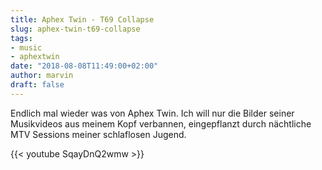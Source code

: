 ```yaml
---
title: Aphex Twin - T69 Collapse
slug: aphex-twin-t69-collapse
tags:
- music
- aphextwin
date: "2018-08-08T11:49:00+02:00"
author: marvin
draft: false
---
```

Endlich mal wieder was von Aphex Twin. Ich will nur die Bilder seiner Musikvideos aus meinem Kopf verbannen, eingepflanzt durch nächtliche MTV Sessions meiner schlaflosen Jugend.

{{< youtube SqayDnQ2wmw >}}